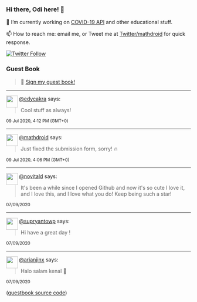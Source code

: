 ### Hi there, Odi here! 👋

🔭 I’m currently working on [COVID-19 API](https://github.com/covid-19-api) and other educational stuff.

📫 How to reach me: email me, or Tweet me at [Twitter/mathdroid](https://twitter.com/mathdroid) for quick response.

[![Twitter Follow](https://img.shields.io/twitter/follow/mathdroid?label=Follow&style=social)](https://twitter.com/mathdroid)  


### Guest Book

> 💬 [Sign my guest book!](https://mathdroid.now.sh)

---

<!--START_SECTION:guestbook-->
<a href="https://github.com/edycakra"><img align="left" width="32" height="32" src="https://www.github.com/edycakra.png"></a> [@edycakra](https://github.com/edycakra) says:

> Cool stuff as always!

<sup>09 Jul 2020, 4:12 PM (GMT+0)</sup>


---

<a href="https://github.com/mathdroid"><img align="left" width="32" height="32" src="https://www.github.com/mathdroid.png"></a> [@mathdroid](https://github.com/mathdroid) says:

> Just fixed the submission form, sorry! 🔥

<sup>09 Jul 2020, 4:06 PM (GMT+0)</sup>


---

<a href="https://github.com/novitald"><img align="left" width="32" height="32" src="https://www.github.com/novitald.png"></a> [@novitald](https://github.com/novitald) says:

> It's been a while since I opened Github and now it's so cute I love it, and I love this, and I love what you do! Keep being such a star!

<sup>07/09/2020</sup>


---

<a href="https://github.com/supryantowp"><img align="left" width="32" height="32" src="https://www.github.com/supryantowp.png"></a> [@supryantowp](https://github.com/supryantowp) says:

> Hi have a great day !

<sup>07/09/2020</sup>


---

<a href="https://github.com/arianjinx"><img align="left" width="32" height="32" src="https://www.github.com/arianjinx.png"></a> [@arianjinx](https://github.com/arianjinx) says:

> Halo salam kenal 🍻

<sup>07/09/2020</sup>

<!--END_SECTION:guestbook-->
<!--GUESTBOOK_LIST [{"name":"edycakra","message":"Cool stuff as always!","date":"09 Jul 2020, 4:12 PM (GMT+0)"},{"name":"mathdroid","message":"Just fixed the submission form, sorry! 🔥","date":"09 Jul 2020, 4:06 PM (GMT+0)"},{"name":"novitald","message":"It's been a while since I opened Github and now it's so cute I love it, and I love this, and I love what you do! Keep being such a star!","date":"07/09/2020"},{"name":"supryantowp","message":"Hi have a great day !","date":"07/09/2020"},{"name":"arianjinx","message":"Halo salam kenal 🍻","date":"07/09/2020"}]-->

([guestbook source code](https://github.com/mathdroid/guestbook))

